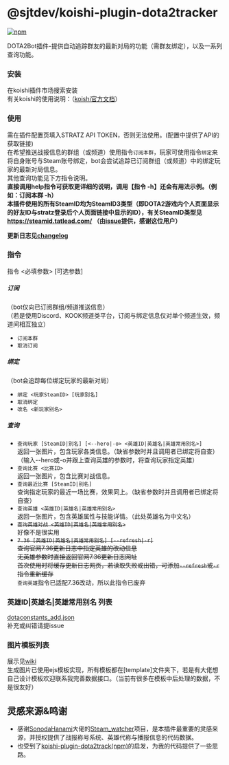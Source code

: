 # @sjtdev/koishi-plugin-dota2tracker

[![npm](https://img.shields.io/npm/v/@sjtdev/koishi-plugin-dota2tracker?style=flat-square)](https://www.npmjs.com/package/@sjtdev/koishi-plugin-dota2tracker)

DOTA2Bot插件-提供自动追踪群友的最新对局的功能（需群友绑定），以及一系列查询功能。
### 安装
在koishi插件市场搜索安装  
有关koishi的使用说明：（[koishi官方文档](https://koishi.chat/)）

### 使用
需在插件配置页填入STRATZ API TOKEN，否则无法使用。(配置中提供了API的获取链接)  
在希望推送战报信息的群组（或频道）使用指令`订阅本群`，玩家可使用指令`绑定`来将自身账号与Steam账号绑定，bot会尝试追踪已订阅群组（或频道）中的绑定玩家的最新对局信息。  
其他查询功能见下方指令说明。  
**直接调用help指令可获取更详细的说明，调用【指令 -h】还会有用法示例。（例如：订阅本群 -h）**  
**本插件使用的所有SteamID均为SteamID3类型（即DOTA2游戏内个人页面显示的好友ID与stratz登录后个人页面链接中显示的ID），有关SteamID类型见 https://steamid.tatlead.com/ （由[issue](../../issues/1)提供，感谢这位用户）**  
  
**更新日志见[changelog](changelog.md)**  

### 指令
指令 <必填参数> [可选参数]
##### 订阅
（bot仅向已订阅群组/频道推送信息）  
（若是使用Discord、KOOK频道类平台，订阅与绑定信息仅对单个频道生效，频道间相互独立）
* `订阅本群`
* `取消订阅`
##### 绑定
（bot会追踪每位绑定玩家的最新对局）
* `绑定 <玩家SteamID> [玩家别名]`
* `取消绑定`
* `改名 <新玩家别名>`
##### 查询
* `查询玩家 [SteamID|别名] [<--hero|-o> <英雄ID|英雄名|英雄常用别名>]`  
  返回一张图片，包含玩家各类信息。（缺省参数时并且调用者已绑定将自查）（输入--hero或-o并跟上查询英雄的参数时，将查询玩家指定英雄）
* `查询比赛 <比赛ID>`  
  返回一张图片，包含比赛对战信息。
* `查询最近比赛 [SteamID|别名]`  
  查询指定玩家的最近一场比赛，效果同上。（缺省参数时并且调用者已绑定将自查）
* `查询英雄 <英雄ID|英雄名|英雄常用别名>`  
  返回一张图片，包含英雄属性与技能详情。（此处英雄名为中文名）
* <del>`查询英雄对战 <英雄ID|英雄名|英雄常用别名>`</del>  
  好像不是很实用
* <del>`7.36 [英雄ID|英雄名|英雄常用别名] [--refresh|-r]`</del>  
  <del>查询官网7.36更新日志中指定英雄的改动信息  
  无英雄参数时直接返回官网7.36更新日志网址  
  首次使用时将缓存更新日志网页，若读取失败或出错，可添加`--refresh`或`-r`指令重新缓存</del>  
  `查询英雄`指令已适配7.36改动，所以此指令已废弃

### 英雄ID|英雄名|英雄常用别名 列表
[dotaconstants_add.json](https://github.com/sjtdev/koishi-plugin-dota2tracker/blob/master/src/dotaconstants_add.json#L102-L226)  
补充或纠错请提issue

### 图片模板列表
展示见[wiki](https://github.com/sjtdev/koishi-plugin-dota2tracker/wiki)  
生成图片已使用ejs模板实现，所有模板都在[template]文件夹下，若是有大佬想自己设计模板欢迎联系我完善数据接口。（当前有很多在模板中后处理的数据，不是很友好）  

## 灵感来源&鸣谢
* 感谢[SonodaHanami](https://github.com/SonodaHanami)大佬的[Steam_watcher](https://github.com/SonodaHanami/Steam_watcher)项目，是本插件最重要的灵感来源，并授权提供了战报称号系统、英雄代称与播报信息的代码数据。
* 也受到了[koishi-plugin-dota2track(npm)](https://www.npmjs.com/package/koishi-plugin-dota2track)的启发，为我的代码提供了一些思路。